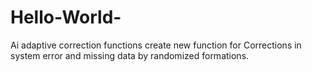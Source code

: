 # Hello-World-
Ai adaptive correction functions
create new function for Corrections in system error and missing data by randomized formations.
